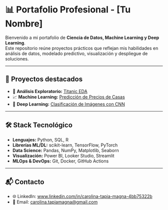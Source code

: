 # 📊 Portafolio Profesional - [Tu Nombre]

Bienvenido a mi portafolio de **Ciencia de Datos, Machine Learning y Deep Learning**.  
Este repositorio reúne proyectos prácticos que reflejan mis habilidades en análisis de datos, modelado predictivo, visualización y despliegue de soluciones.

---

## 🚀 Proyectos destacados
- 🔎 **Análisis Exploratorio:** [Titanic EDA](./01_Data_Analysis/titanic_analysis)  
- 📈 **Machine Learning:** [Predicción de Precios de Casas](./02_Machine_Learning/housing_price)  
- 🧠 **Deep Learning:** [Clasificación de Imágenes con CNN](./03_Deep_Learning/cnn_images)  

---

## 🛠️ Stack Tecnológico
- **Lenguajes:** Python, SQL, R  
- **Librerías ML/DL:** scikit-learn, TensorFlow, PyTorch  
- **Data Science:** Pandas, NumPy, Matplotlib, Seaborn  
- **Visualización:** Power BI, Looker Studio, Streamlit  
- **MLOps & DevOps:** Git, Docker, GitHub Actions  

---

## 📬 Contacto
- 🌐 LinkedIn: www.linkedin.com/in/carolina-tapia-magna-4bb75322b
- 📧 Email: carolina.tapiamagna@gmail.com
